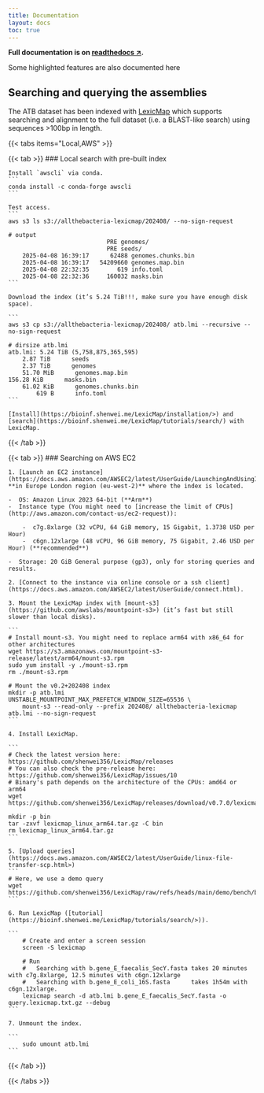 ```yaml
---
title: Documentation
layout: docs
toc: true
---
```

__Full documentation is on [readthedocs ↗](https://allthebacteria.readthedocs.io/en/latest/).__

Some highlighted features are also documented here

## Searching and querying the assemblies

The ATB dataset has been indexed with [LexicMap](https://github.com/shenwei356/LexicMap) which supports
searching and alignment to the full dataset (i.e. a BLAST-like search) using sequences >100bp in length.

{{< tabs items="Local,AWS" >}}

  {{< tab >}}
    ### Local search with pre-built index

    Install `awscli` via conda.
    ```
    conda install -c conda-forge awscli
    ```

    Test access.
    ```
    aws s3 ls s3://allthebacteria-lexicmap/202408/ --no-sign-request

    # output
                                PRE genomes/
                                PRE seeds/
        2025-04-08 16:39:17      62488 genomes.chunks.bin
        2025-04-08 16:39:17   54209660 genomes.map.bin
        2025-04-08 22:32:35        619 info.toml
        2025-04-08 22:32:36     160032 masks.bin
    ```

    Download the index (it’s 5.24 TiB!!!, make sure you have enough disk space).

    ```
    aws s3 cp s3://allthebacteria-lexicmap/202408/ atb.lmi --recursive --no-sign-request

    # dirsize atb.lmi
    atb.lmi: 5.24 TiB (5,758,875,365,595)
        2.87 TiB      seeds
        2.37 TiB      genomes
        51.70 MiB      genomes.map.bin
    156.28 KiB      masks.bin
        61.02 KiB      genomes.chunks.bin
            619 B      info.toml
    ```

    [Install](https://bioinf.shenwei.me/LexicMap/installation/>) and [search](https://bioinf.shenwei.me/LexicMap/tutorials/search/) with LexicMap.
  {{< /tab >}}

  {{< tab >}}
    ### Searching on AWS EC2

    1. [Launch an EC2 instance](https://docs.aws.amazon.com/AWSEC2/latest/UserGuide/LaunchingAndUsingInstances.html)
    **in Europe London region (eu-west-2)** where the index is located.

    -  OS: Amazon Linux 2023 64-bit (**Arm**)
    -  Instance type (You might need to [increase the limit of CPUs](http://aws.amazon.com/contact-us/ec2-request)):

        -  c7g.8xlarge (32 vCPU, 64 GiB memory, 15 Gigabit, 1.3738 USD per Hour)
        -  c6gn.12xlarge (48 vCPU, 96 GiB memory, 75 Gigabit, 2.46 USD per Hour) (**recommended**)

    -  Storage: 20 GiB General purpose (gp3), only for storing queries and results.

    2. [Connect to the instance via online console or a ssh client](https://docs.aws.amazon.com/AWSEC2/latest/UserGuide/connect.html).

    3. Mount the LexicMap index with [mount-s3](https://github.com/awslabs/mountpoint-s3>) (it’s fast but still slower than local disks).

    ```
    # Install mount-s3. You might need to replace arm64 with x86_64 for other architectures
    wget https://s3.amazonaws.com/mountpoint-s3-release/latest/arm64/mount-s3.rpm
    sudo yum install -y ./mount-s3.rpm
    rm ./mount-s3.rpm

    # Mount the v0.2+202408 index
    mkdir -p atb.lmi
    UNSTABLE_MOUNTPOINT_MAX_PREFETCH_WINDOW_SIZE=65536 \
        mount-s3 --read-only --prefix 202408/ allthebacteria-lexicmap atb.lmi --no-sign-request
    ```

    4. Install LexicMap.

    ```
    # Check the latest version here: https://github.com/shenwei356/LexicMap/releases
    # You can also check the pre-release here: https://github.com/shenwei356/LexicMap/issues/10
    # Binary's path depends on the architecture of the CPUs: amd64 or arm64
    wget https://github.com/shenwei356/LexicMap/releases/download/v0.7.0/lexicmap_linux_arm64.tar.gz

    mkdir -p bin
    tar -zxvf lexicmap_linux_arm64.tar.gz -C bin
    rm lexicmap_linux_arm64.tar.gz
    ```

    5. [Upload queries](https://docs.aws.amazon.com/AWSEC2/latest/UserGuide/linux-file-transfer-scp.html>)
    ```
    # Here, we use a demo query
    wget https://github.com/shenwei356/LexicMap/raw/refs/heads/main/demo/bench/b.gene_E_faecalis_SecY.fasta
    ```

    6. Run LexicMap ([tutorial](https://bioinf.shenwei.me/LexicMap/tutorials/search/>)).

    ```
        # Create and enter a screen session
        screen -S lexicmap

        # Run
        #   Searching with b.gene_E_faecalis_SecY.fasta takes 20 minutes with c7g.8xlarge, 12.5 minutes with c6gn.12xlarge
        #   Searching with b.gene_E_coli_16S.fasta      takes 1h54m with c6gn.12xlarge.
        lexicmap search -d atb.lmi b.gene_E_faecalis_SecY.fasta -o query.lexicmap.txt.gz --debug
    ```

    7. Unmount the index.

    ```
        sudo umount atb.lmi
    ```
  {{< /tab >}}

{{< /tabs >}}



